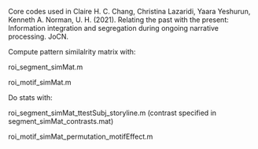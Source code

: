 Core codes used in Claire H. C. Chang, Christina Lazaridi, Yaara Yeshurun, Kenneth A. Norman, U. H. (2021). Relating the past with the present: Information integration and segregation during ongoing narrative processing. JoCN.


Compute pattern similalrity matrix with:

  roi_segment_simMat.m

  roi_motif_simMat.m



Do stats with:

  roi_segment_simMat_ttestSubj_storyline.m (contrast specified in segment_simMat_contrasts.mat)

  roi_motif_simMat_permutation_motifEffect.m

